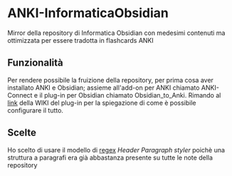# ANKI-InformaticaObsidian
Mirror della repository di Informatica Obsidian con medesimi contenuti ma ottimizzata per essere tradotta in flashcards ANKI 

## Funzionalità
Per rendere possibile la fruizione della repository, per prima cosa aver installato ANKI e Obsidian; assieme all'add-on per ANKI chiamato ANKI-Connect e il plug-in per Obsidian chiamato Obsidian_to_Anki.
Rimando al [link](https://github.com/ObsidianToAnki/Obsidian_to_Anki/wiki) della WIKI del plug-in per la spiegazione di come è possibile configurare il tutto.

## Scelte
Ho scelto di usare il modello di [regex](https://github.com/ObsidianToAnki/Obsidian_to_Anki/wiki/Header-paragraph-style) *Header Paragraph styler* poichè una struttura a paragrafi era già abbastanza presente su tutte le note della repository
